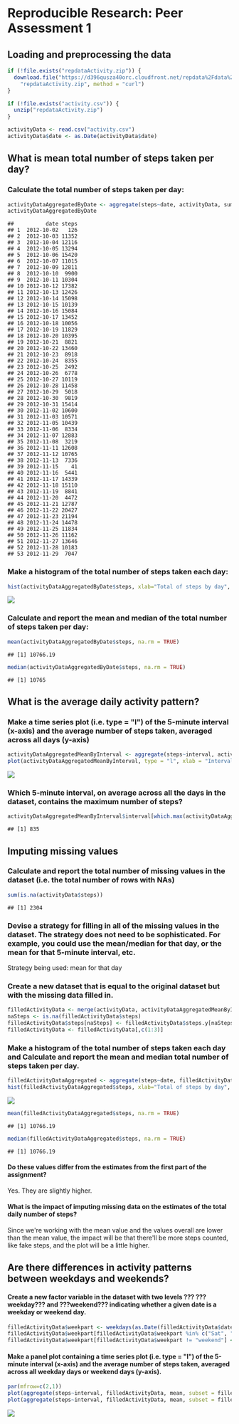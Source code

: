 # Reproducible Research: Peer Assessment 1


## Loading and preprocessing the data

```r
if (!file.exists("repdataActivity.zip")) {
  download.file("https://d396qusza40orc.cloudfront.net/repdata%2Fdata%2Factivity.zip",
    "repdataActivity.zip", method = "curl")
}

if (!file.exists("activity.csv")) {
  unzip("repdataActivity.zip")
}

activityData <- read.csv("activity.csv")
activityData$date <- as.Date(activityData$date)
```
## What is mean total number of steps taken per day?
### Calculate the total number of steps taken per day:

```r
activityDataAggregatedByDate <- aggregate(steps~date, activityData, sum)
activityDataAggregatedByDate
```

```
##          date steps
## 1  2012-10-02   126
## 2  2012-10-03 11352
## 3  2012-10-04 12116
## 4  2012-10-05 13294
## 5  2012-10-06 15420
## 6  2012-10-07 11015
## 7  2012-10-09 12811
## 8  2012-10-10  9900
## 9  2012-10-11 10304
## 10 2012-10-12 17382
## 11 2012-10-13 12426
## 12 2012-10-14 15098
## 13 2012-10-15 10139
## 14 2012-10-16 15084
## 15 2012-10-17 13452
## 16 2012-10-18 10056
## 17 2012-10-19 11829
## 18 2012-10-20 10395
## 19 2012-10-21  8821
## 20 2012-10-22 13460
## 21 2012-10-23  8918
## 22 2012-10-24  8355
## 23 2012-10-25  2492
## 24 2012-10-26  6778
## 25 2012-10-27 10119
## 26 2012-10-28 11458
## 27 2012-10-29  5018
## 28 2012-10-30  9819
## 29 2012-10-31 15414
## 30 2012-11-02 10600
## 31 2012-11-03 10571
## 32 2012-11-05 10439
## 33 2012-11-06  8334
## 34 2012-11-07 12883
## 35 2012-11-08  3219
## 36 2012-11-11 12608
## 37 2012-11-12 10765
## 38 2012-11-13  7336
## 39 2012-11-15    41
## 40 2012-11-16  5441
## 41 2012-11-17 14339
## 42 2012-11-18 15110
## 43 2012-11-19  8841
## 44 2012-11-20  4472
## 45 2012-11-21 12787
## 46 2012-11-22 20427
## 47 2012-11-23 21194
## 48 2012-11-24 14478
## 49 2012-11-25 11834
## 50 2012-11-26 11162
## 51 2012-11-27 13646
## 52 2012-11-28 10183
## 53 2012-11-29  7047
```

### Make a histogram of the total number of steps taken each day:

```r
hist(activityDataAggregatedByDate$steps, xlab="Total of steps by day", ylab="Frequency in days",main="Number of daily steps")
```

![](PA1_template_files/figure-html/unnamed-chunk-3-1.png) 

### Calculate and report the mean and median of the total number of steps taken per day:

```r
mean(activityDataAggregatedByDate$steps, na.rm = TRUE)
```

```
## [1] 10766.19
```

```r
median(activityDataAggregatedByDate$steps, na.rm = TRUE)
```

```
## [1] 10765
```


## What is the average daily activity pattern?
### Make a time series plot (i.e. type = "l") of the 5-minute interval (x-axis) and the average number of steps taken, averaged across all days (y-axis)

```r
activityDataAggregatedMeanByInterval <- aggregate(steps~interval, activityData, mean)
plot(activityDataAggregatedMeanByInterval, type = "l", xlab = "Intervals of 5 minutes", ylab = "Avg. of steps taken", main = "Time series plot")
```

![](PA1_template_files/figure-html/unnamed-chunk-5-1.png) 

### Which 5-minute interval, on average across all the days in the dataset, contains the maximum number of steps?

```r
activityDataAggregatedMeanByInterval$interval[which.max(activityDataAggregatedMeanByInterval$steps)]
```

```
## [1] 835
```

## Imputing missing values

### Calculate and report the total number of missing values in the dataset (i.e. the total number of rows with NAs)

```r
sum(is.na(activityData$steps))
```

```
## [1] 2304
```

### Devise a strategy for filling in all of the missing values in the dataset. The strategy does not need to be sophisticated. For example, you could use the mean/median for that day, or the mean for that 5-minute interval, etc.
Strategy being used: mean for that day

### Create a new dataset that is equal to the original dataset but with the missing data filled in.

```r
filledActivityData <- merge(activityData, activityDataAggregatedMeanByInterval, by="interval", suffixes=c("",".y"))
naSteps <- is.na(filledActivityData$steps)
filledActivityData$steps[naSteps] <- filledActivityData$steps.y[naSteps]
filledActivityData <- filledActivityData[,c(1:3)]
```

### Make a histogram of the total number of steps taken each day and Calculate and report the mean and median total number of steps taken per day.

```r
filledActivityDataAggregated <- aggregate(steps~date, filledActivityData, sum)
hist(filledActivityDataAggregated$steps, xlab="Total of steps by day", ylab="Frequency in days",main="Number of daily steps")
```

![](PA1_template_files/figure-html/unnamed-chunk-9-1.png) 

```r
mean(filledActivityDataAggregated$steps, na.rm = TRUE)
```

```
## [1] 10766.19
```

```r
median(filledActivityDataAggregated$steps, na.rm = TRUE)
```

```
## [1] 10766.19
```

#### Do these values differ from the estimates from the first part of the assignment?
Yes. They are slightly higher.

#### What is the impact of imputing missing data on the estimates of the total daily number of steps?
Since we're working with the mean value and the values overall are lower than the mean value, the impact will be that there'll be more steps counted, like fake steps, and the plot will be a little higher.

## Are there differences in activity patterns between weekdays and weekends?

#### Create a new factor variable in the dataset with two levels ??? ???weekday??? and ???weekend??? indicating whether a given date is a weekday or weekend day.

```r
filledActivityData$weekpart <- weekdays(as.Date(filledActivityData$date), TRUE)
filledActivityData$weekpart[filledActivityData$weekpart %in% c("Sat", "Sun")] <- "weekend"
filledActivityData$weekpart[filledActivityData$weekpart != "weekend"] <- "weekday"
```

#### Make a panel plot containing a time series plot (i.e. type = "l") of the 5-minute interval (x-axis) and the average number of steps taken, averaged across all weekday days or weekend days (y-axis).

```r
par(mfrow=c(2,1))
plot(aggregate(steps~interval, filledActivityData, mean, subset = filledActivityData$weekpart=="weekend"), type = "l", xlab = "Intervals of 5 minutes", ylab = "Avg. of steps taken", main = "Time series plot on weekends")
plot(aggregate(steps~interval, filledActivityData, mean, subset = filledActivityData$weekpart=="weekday"), type = "l", xlab = "Intervals of 5 minutes", ylab = "Avg. of steps taken", main = "Time series plot on weekday")
```

![](PA1_template_files/figure-html/unnamed-chunk-11-1.png) 
